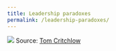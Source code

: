 ```yaml
---
title: Leadership paradoxes
permalink: /leadership-paradoxes/
---
```


![](https://testwhere.wordpress.com/wp-content/uploads/2023/11/image-7.png)
Source: [Tom Critchlow](https://www.linkedin.com/posts/tomcritchlow_leadership-is-full-of-paradoxes-the-best-activity-7118769713236602880-_ES-/)